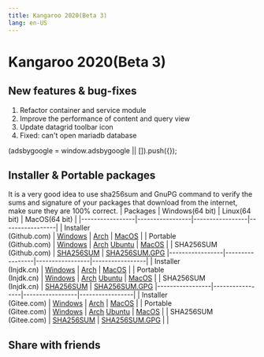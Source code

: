 ```yaml
---
title: Kangaroo 2020(Beta 3)
lang: en-US
---
```


# Kangaroo 2020(Beta 3)

## New features & bug-fixes
1. Refactor container and service module
2. Improve the performance of content and query view
3. Update datagrid toolbar icon
4. Fixed: can't open mariadb database

<div>
    <ins class="adsbygoogle"
        style="display:block; text-align:center;"
        data-ad-layout="in-article"
        data-ad-format="fluid"
        data-ad-client="ca-pub-3975819313740938"
        data-ad-slot="6760827895"></ins>
    <script2 type="text/javascript">
        (adsbygoogle = window.adsbygoogle || []).push({});
    </script2>
</div>


## Installer & Portable packages
It is a very good idea to use sha256sum and GnuPG command to verify the sums and signature of your packages that download from the internet, make sure they are 100% correct.
| Packages        | Windows(64 bit) | Linux(64 bit)   | MacOS(64 bit)   |
|-----------------|-----------------|-----------------|-----------------|
| Installer<br/>(Github.com) | [Windows](https://github.com/dbkangaroo/kangaroo/releases/download/v0.99.3.200921/kangaroo-0.99.3.200921-AMD64.exe) | [Arch](https://github.com/dbkangaroo/kangaroo/releases/download/v0.99.3.200921/kangaroo-0.99.3.200921-1-x86_64.pkg.tar.xz) | [MacOS](https://github.com/dbkangaroo/kangaroo/releases/download/v0.99.3.200921/kangaroo-0.99.3.200921-macos.dmg) |
| Portable<br/>(Github.com) | [Windows](https://github.com/dbkangaroo/kangaroo/releases/download/v0.99.3.200921/kangaroo-0.99.3.200921-AMD64.7z) | [Arch](https://github.com/dbkangaroo/kangaroo/releases/download/v0.99.3.200921/kangaroo-0.99.3.200921-arch.tar.gz) [Ubuntu](https://github.com/dbkangaroo/kangaroo/releases/download/v0.99.3.200921/kangaroo-0.99.3.200921-ubuntu.tar.gz) | [MacOS](https://github.com/dbkangaroo/kangaroo/releases/download/v0.99.3.200921/kangaroo-0.99.3.200921-macos.tar.gz) |
| SHA256SUM<br/>(Github.com) | [SHA256SUM](https://github.com/dbkangaroo/kangaroo/releases/download/v0.99.3.200921/kangaroo-0.99.3.200921.sha256sum) | [SHA256SUM.GPG](https://github.com/dbkangaroo/kangaroo/releases/download/v0.99.3.200921/kangaroo-0.99.3.200921.sha256sum.asc)
|-----------------|-----------------|-----------------|-----------------|
| Installer<br/>(Injdk.cn) | [Windows](https://d4.injdk.cn/dbkangaroo//v0.99.3.200921/kangaroo-0.99.3.200921-AMD64.exe) | [Arch](https://d4.injdk.cn/dbkangaroo//v0.99.3.200921/kangaroo-0.99.3.200921-1-x86_64.pkg.tar.xz) | [MacOS](https://d4.injdk.cn/dbkangaroo//v0.99.3.200921/kangaroo-0.99.3.200921-macos.dmg) |
| Portable<br/>(Injdk.cn)  | [Windows](https://d4.injdk.cn/dbkangaroo//v0.99.3.200921/kangaroo-0.99.3.200921-AMD64.7z) | [Arch](https://d4.injdk.cn/dbkangaroo//v0.99.3.200921/kangaroo-0.99.3.200921-arch.tar.gz) [Ubuntu](https://d4.injdk.cn/dbkangaroo//v0.99.3.200921/kangaroo-0.99.3.200921-ubuntu.tar.gz) | [MacOS](https://d4.injdk.cn/dbkangaroo//v0.99.3.200921/kangaroo-0.99.3.200921-macos.tar.gz) |
| SHA256SUM<br/>(Injdk.cn) | [SHA256SUM](https://d4.injdk.cn/dbkangaroo//v0.99.3.200921/kangaroo-0.99.3.200921.sha256sum) | [SHA256SUM.GPG](https://d4.injdk.cn/dbkangaroo//v0.99.3.200921/kangaroo-0.99.3.200921.sha256sum.asc)
|-----------------|-----------------|-----------------|-----------------|
| Installer<br/>(Gitee.com) | [Windows](https://gitee.com/dbkangaroo/kangaroo/attach_files/481984/download) | [Arch](https://gitee.com/dbkangaroo/kangaroo/attach_files/481732/download) | [MacOS](https://gitee.com/dbkangaroo/kangaroo/attach_files/481728/download) |
| Portable<br/>(Gitee.com)  | [Windows](https://gitee.com/dbkangaroo/kangaroo/attach_files/481980/download) | [Arch](https://gitee.com/dbkangaroo/kangaroo/attach_files/481731/download) [Ubuntu](https://gitee.com/dbkangaroo/kangaroo/attach_files/481730/download) | [MacOS](https://gitee.com/dbkangaroo/kangaroo/attach_files/481727/download) |
| SHA256SUM<br/>(Gitee.com) | [SHA256SUM](https://gitee.com/dbkangaroo/kangaroo/attach_files/481916/download) | [SHA256SUM.GPG](https://gitee.com/dbkangaroo/kangaroo/attach_files/481917/download) | |

## Share with friends
<social-share :networks="['facebook', 'twitter', 'whatsapp', 'telegram', 'linkedin', 'reddit', 'line', 'skype', 'pinterest']" />